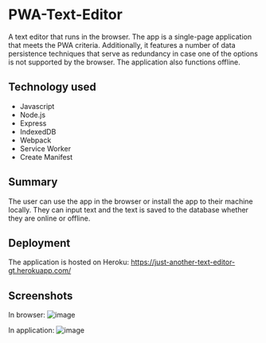 # PWA-Text-Editor

A text editor that runs in the browser. The app is a single-page application that meets the PWA criteria. Additionally, it features a number of data persistence techniques that serve as redundancy in case one of the options is not supported by the browser. The application also functions offline.

## Technology used

- Javascript
- Node.js
- Express
- IndexedDB
- Webpack
- Service Worker
- Create Manifest

## Summary

The user can use the app in the browser or install the app to their machine locally. They can input text and the text is saved to the database whether they are online or offline.

## Deployment

The application is hosted on Heroku: https://just-another-text-editor-gt.herokuapp.com/

## Screenshots

In browser:
![image](https://user-images.githubusercontent.com/93350224/168260777-ca213a08-1683-40e2-a456-68a9e5d9d0b0.png)

In application:
![image](https://user-images.githubusercontent.com/93350224/168260919-b8bf38e6-6daf-4038-b3c6-928596002cbb.png)
